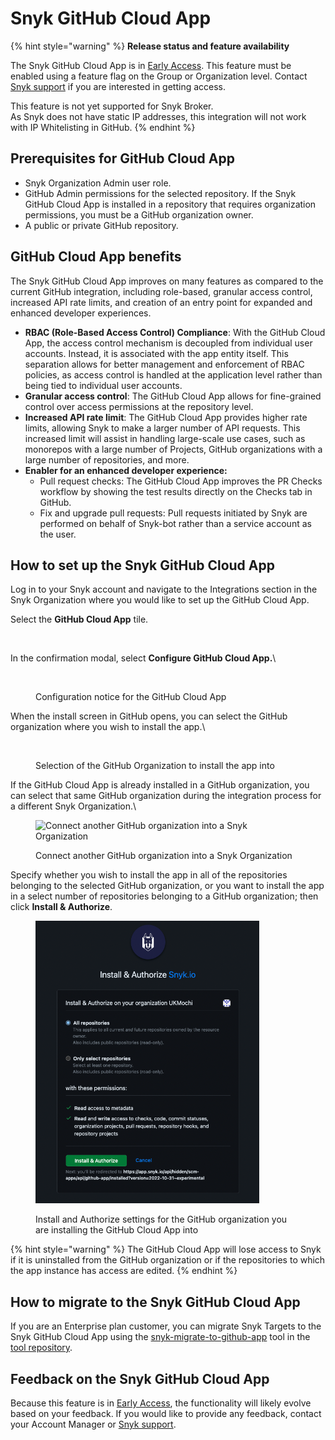 # Snyk GitHub Cloud App

{% hint style="warning" %}
**Release status and feature availability**

The Snyk GitHub Cloud App is in [Early Access](../../getting-started/snyk-release-process.md). This feature must be enabled using a feature flag on the Group or Organization level. Contact [Snyk support](https://support.snyk.io/hc/en-us/requests/new) if you are interested in getting access.

This feature is not yet supported for Snyk Broker.\
As Snyk does not have static IP addresses, this integration will not work with IP Whitelisting in GitHub.
{% endhint %}

## Prerequisites for GitHub Cloud App

* Snyk Organization Admin user role.
* GitHub Admin permissions for the selected repository. If the Snyk GitHub Cloud App is installed in a repository that requires organization permissions, you must be a GitHub organization owner.
* A public or private GitHub repository.

## GitHub Cloud App benefits

The Snyk GitHub Cloud App improves on many features as compared to the current GitHub integration, including role-based, granular access control, increased API rate limits, and creation of an entry point for expanded and enhanced developer experiences.

* **RBAC (Role-Based Access Control) Compliance**: With the GitHub Cloud App, the access control mechanism is decoupled from individual user accounts. Instead, it is associated with the app entity itself. This separation allows for better management and enforcement of RBAC policies, as access control is handled at the application level rather than being tied to individual user accounts.
* **Granular access control**: The GitHub Cloud App allows for fine-grained control over access permissions at the repository level.&#x20;
* **Increased API rate limit**: The GitHub Cloud App provides higher rate limits, allowing Snyk to make a larger number of API requests. This increased limit will assist in handling large-scale use cases, such as monorepos with a large number of Projects, GitHub organizations with a large number of repositories, and more.
* **Enabler for an enhanced developer experience:**
  * Pull request checks: The GitHub Cloud App improves the PR Checks workflow by showing the test results directly on the Checks tab in GitHub.
  * Fix and upgrade pull requests: Pull requests initiated by Snyk are performed on behalf of Snyk-bot rather than a service account as the user.

## How to set up the Snyk GitHub Cloud App

Log in to your Snyk account and navigate to the Integrations section in the Snyk Organization where you would like to set up the GitHub Cloud App.

Select the **GitHub Cloud App** tile.

<figure><img src="../../.gitbook/assets/Screenshot 2024-02-14 at 10.56.31 (2).png" alt=""><figcaption></figcaption></figure>

In the confirmation modal, select **Configure GitHub Cloud App.**\


<figure><img src="../../.gitbook/assets/2023-11-28_09-44-21.png" alt="" width="375"><figcaption><p>Configuration notice for the GitHub Cloud App</p></figcaption></figure>

When the install screen in GitHub opens, you can select the GitHub organization where you wish to install the app.\


<figure><img src="../../.gitbook/assets/2023-11-28_09-45-45.png" alt="" width="375"><figcaption><p>Selection of the GitHub Organization to install the app into</p></figcaption></figure>

If the GitHub Cloud App is already installed in a GitHub organization, you can select that same GitHub organization during the integration process for a different Snyk Organization.\


<figure><img src="../../.gitbook/assets/2024-01-23_10-40-45.png" alt="Connect another GitHub organization into a Snyk Organization" width="563"><figcaption><p>Connect another GitHub organization into a Snyk Organization</p></figcaption></figure>

Specify whether you wish to install the app in all of the repositories belonging to the selected GitHub organization, or you want to install the app in a select number of repositories belonging to a GitHub organization; then click **Install & Authorize**.

<figure><img src="../../.gitbook/assets/Screenshot 2024-05-15 at 12.20.49.png" alt="Install and Authorize settings for the GitHub organization you are installing the GitHub Cloud App into"><figcaption><p>Install and Authorize settings for the GitHub organization you are installing the GitHub Cloud App into</p></figcaption></figure>

{% hint style="warning" %}
The GitHub Cloud App will lose access to Snyk if it is uninstalled from the GitHub organization or if the repositories to which the app instance has access are edited.
{% endhint %}

## How to migrate to the Snyk GitHub Cloud App

If you are an Enterprise plan customer, you can migrate Snyk Targets to the Snyk GitHub Cloud App using the [snyk-migrate-to-github-app](https://github.com/snyk-labs/snyk-migrate-to-github-app) tool in the [tool repository](https://github.com/snyk-labs/snyk-migrate-to-github-app).

## Feedback on the Snyk GitHub Cloud App

Because this feature is in  [Early Access](../../getting-started/snyk-release-process.md), the functionality will likely evolve based on your feedback. If you would like to provide any feedback, contact your Account Manager or [Snyk support](https://support.snyk.io/hc/en-us/requests/new).



